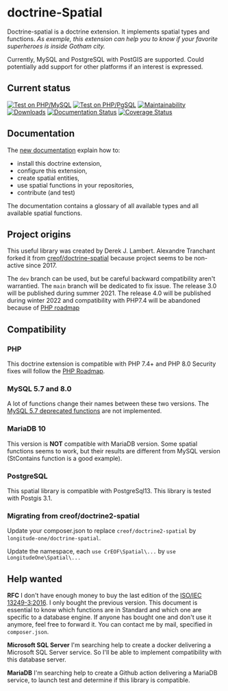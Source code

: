 # doctrine-Spatial
Doctrine-spatial is a doctrine extension. It implements spatial types and functions. 
*As exemple, this extension can help you to know if your favorite superheroes is inside Gotham city.*

Currently, MySQL and PostgreSQL with PostGIS are supported. 
Could potentially add support for other platforms if an interest is expressed.

## Current status
[![Test on PHP/MySQL](https://github.com/longitude-one/doctrine-spatial/actions/workflows/mysql.yaml/badge.svg)](https://github.com/longitude-one/doctrine-spatial/actions/workflows/mysql.yaml)
[![Test on PHP/PgSQL](https://github.com/longitude-one/doctrine-spatial/actions/workflows/pgsql.yaml/badge.svg)](https://github.com/longitude-one/doctrine-spatial/actions/workflows/pgsql.yaml)
[![Maintainability](https://api.codeclimate.com/v1/badges/92b245a85ab4fbaca5d2/maintainability)](https://codeclimate.com/github/longitude-one/doctrine-spatial/maintainability)
[![Downloads](https://img.shields.io/packagist/dm/longitude-one/doctrine-spatial.svg)](https://packagist.org/packages/longitude-one/doctrine-spatial)
[![Documentation Status](https://readthedocs.org/projects/lo-doctrine-spatial/badge/?version=latest)](https://lo-doctrine-spatial.readthedocs.io/en/latest/?badge=latest)
[![Coverage Status](https://coveralls.io/repos/github/longitude-one/doctrine-spatial/badge.svg)](https://coveralls.io/github/longitude-one/doctrine-spatial)

Documentation 
-------------

The [new documentation](https://doctrine-spatial.readthedocs.io) explain how to:

* install this doctrine extension,
* configure this extension,
* create spatial entities,
* use spatial functions in your repositories,
* contribute (and test)

The documentation contains a glossary of all available types and all available spatial functions.

## Project origins
This useful library was created by Derek J. Lambert. 
Alexandre Tranchant forked it from [creof/doctrine-spatial](https://github.com/creof/doctrine-spatial)
because project seems to be non-active since 2017.

The `dev` branch can be used, but be careful backward compatibility aren't warrantied.
The `main` branch will be dedicated to fix issue.
The release 3.0 will be published during summer 2021.
The release 4.0 will be published during winter 2022 and compatibility with PHP7.4 will be abandoned because of 
[PHP roadmap](https://www.php.net/supported-versions.php)

Compatibility
-------------
### PHP
This doctrine extension is compatible with PHP 7.4+ and PHP 8.0
Security fixes will follow the [PHP Roadmap](https://www.php.net/supported-versions.php).

### MySQL 5.7 and 8.0
A lot of functions change their names between these two versions. The [MySQL 5.7 deprecated functions](https://stackoverflow.com/questions/60377271/why-some-spatial-functions-does-not-exists-on-my-mysql-server)
are not implemented.

### MariaDB 10
This version is **NOT** compatible with MariaDB version. Some spatial functions seems to work, but their results are 
different from MySQL version (StContains function is a good example). 

### PostgreSQL
This spatial library is compatible with PostgreSql13. 
This library is tested with Postgis 3.1.

### Migrating from creof/doctrine2-spatial
Update your composer.json to replace `creof/doctrine2-spatial` by `longitude-one/doctrine-spatial`.

Update the namespace, each `use CrEOF\Spatial\...` by `use LongitudeOne\Spatial\...`

## Help wanted

**RFC**
I don't have enough money to buy the last edition of the [ISO/IEC 13249-3:2016](https://www.iso.org/standard/60343.html).
I only bought the previous version. This document is essential to know which functions are in Standard and which one
are specific to a database engine. If anyone has bought one and don't use it anymore, feel free to forward it. You can
contact me by mail, specified in `composer.json`.

**Microsoft SQL Server**
I'm searching help to create a docker delivering a Microsoft SQL Server service. So I'll be able to implement
compatibility with this database server.

**MariaDB**
I'm searching help to create a Github action delivering a MariaDB service, to launch test and determine if
this library is compatible.
